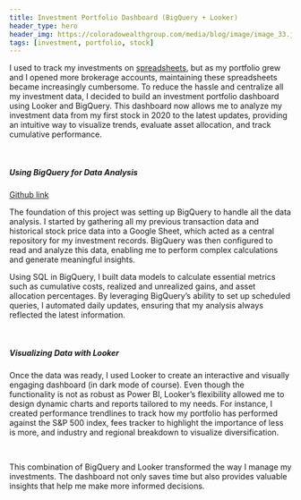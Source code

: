 ```yaml
---
title: Investment Portfolio Dashboard (BigQuery + Looker)
header_type: hero
header_img: https://coloradowealthgroup.com/media/blog/image/image_33.jpg
tags: [investment, portfolio, stock]
---
```


I used to track my investments on [spreadsheets](https://www.junyichong.com/projects/investment-portfolio), but as my portfolio grew and I opened more brokerage accounts, maintaining these spreadsheets became increasingly cumbersome. To reduce the hassle and centralize all my investment data, I decided to build an investment portfolio dashboard using Looker and BigQuery. This dashboard now allows me to analyze my investment data from my first stock in 2020 to the latest updates, providing an intuitive way to visualize trends, evaluate asset allocation, and track cumulative performance.

<br/>

##### Using BigQuery for Data Analysis

[Github link](https://github.com/junyichong/investment-portfolio-bigquery)

The foundation of this project was setting up BigQuery to handle all the data analysis. I started by gathering all my previous transaction data and historical stock price data into a Google Sheet, which acted as a central repository for my investment records. BigQuery was then configured to read and analyze this data, enabling me to perform complex calculations and generate meaningful insights.

Using SQL in BigQuery, I built data models to calculate essential metrics such as cumulative costs, realized and unrealized gains, and asset allocation percentages. By leveraging BigQuery’s ability to set up scheduled queries, I automated daily updates, ensuring that my analysis always reflected the latest information. 

<br/>

##### Visualizing Data with Looker

Once the data was ready, I used Looker to create an interactive and visually engaging dashboard (in dark mode of course). Even though the functionality is not as robust as Power BI, Looker’s flexibility allowed me to design dynamic charts and reports tailored to my needs. For instance, I created performance trendlines to track how my portfolio has performed against the S&P 500 index, fees tracker to highlight the importance of less is more, and industry and regional breakdown to visualize diversification.

<br/>

This combination of BigQuery and Looker transformed the way I manage my investments. The dashboard not only saves time but also provides valuable insights that help me make more informed decisions.

<br/>
